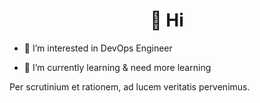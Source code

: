 <h1 align="center"> 👋 Hi </h1>

- 👀 I’m interested in DevOps Engineer

- 🌱 I’m currently learning & need more learning


Per scrutinium et rationem, ad lucem veritatis pervenimus.


